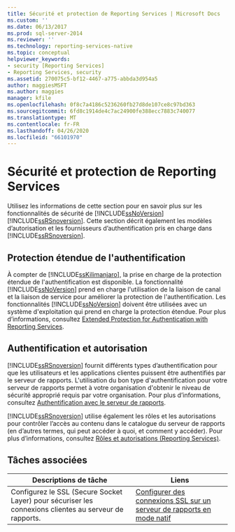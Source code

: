 ```yaml
---
title: Sécurité et protection de Reporting Services | Microsoft Docs
ms.custom: ''
ms.date: 06/13/2017
ms.prod: sql-server-2014
ms.reviewer: ''
ms.technology: reporting-services-native
ms.topic: conceptual
helpviewer_keywords:
- security [Reporting Services]
- Reporting Services, security
ms.assetid: 270075c5-bf12-4467-a775-abbda3d954a5
author: maggiesMSFT
ms.author: maggies
manager: kfile
ms.openlocfilehash: 0f8c7a4186c5236260fb27d8de107ce8c97bd363
ms.sourcegitcommit: 6fd8c1914de4c7ac24900fe388ecc7883c740077
ms.translationtype: MT
ms.contentlocale: fr-FR
ms.lasthandoff: 04/26/2020
ms.locfileid: "66101970"
---
```

# <a name="reporting-services-security-and-protection"></a>Sécurité et protection de Reporting Services
  Utilisez les informations de cette section pour en savoir plus sur les fonctionnalités de sécurité de [!INCLUDE[ssNoVersion](../../includes/ssnoversion-md.md)][!INCLUDE[ssRSnoversion](../../includes/ssrsnoversion-md.md)]. Cette section décrit également les modèles d’autorisation et les fournisseurs d’authentification pris en charge dans [!INCLUDE[ssRSnoversion](../../includes/ssrsnoversion-md.md)].  
  
## <a name="extended-protection-for-authentication"></a>Protection étendue de l'authentification  
 À compter de [!INCLUDE[ssKilimanjaro](../../includes/sskilimanjaro-md.md)], la prise en charge de la protection étendue de l'authentification est disponible. La fonctionnalité [!INCLUDE[ssNoVersion](../../includes/ssnoversion-md.md)] prend en charge l'utilisation de la liaison de canal et la liaison de service pour améliorer la protection de l'authentification. Les fonctionnalités [!INCLUDE[ssNoVersion](../../includes/ssnoversion-md.md)] doivent être utilisées avec un système d'exploitation qui prend en charge la protection étendue. Pour plus d’informations, consultez [Extended Protection for Authentication with Reporting Services](extended-protection-for-authentication-with-reporting-services.md).  
  
## <a name="authentication-and-authorization"></a>Authentification et autorisation  
 [!INCLUDE[ssRSnoversion](../../includes/ssrsnoversion-md.md)] fournit différents types d’authentification pour que les utilisateurs et les applications clientes puissent être authentifiés par le serveur de rapports. L'utilisation du bon type d'authentification pour votre serveur de rapports permet à votre organisation d'obtenir le niveau de sécurité approprié requis par votre organisation. Pour plus d’informations, consultez [Authentification avec le serveur de rapports](authentication-with-the-report-server.md).  
  
 [!INCLUDE[ssRSnoversion](../../includes/ssrsnoversion-md.md)] utilise également les rôles et les autorisations pour contrôler l’accès au contenu dans le catalogue du serveur de rapports (en d’autres termes, qui peut accéder à quoi, et comment y accéder). Pour plus d’informations, consultez [Rôles et autorisations &#40;Reporting Services&#41;](roles-and-permissions-reporting-services.md).  
  
## <a name="related-tasks"></a>Tâches associées  
  
|Descriptions de tâche|Liens|  
|-----------------------|-----------|  
|Configurez le SSL (Secure Socket Layer) pour sécuriser les connexions clientes au serveur de rapports.|[Configurer des connexions SSL sur un serveur de rapports en mode natif](configure-ssl-connections-on-a-native-mode-report-server.md)|  
  
  

